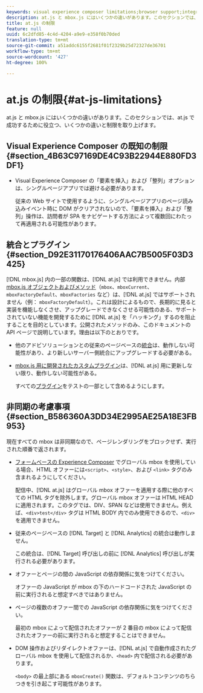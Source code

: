 ```yaml
---
keywords: visual experience composer limitations;browser support;integrations;plugins;asynchronous considerations
description: at.js と mbox.js にはいくつかの違いがあります。このセクションでは、at.js で成功するために役立つ、いくつかの違いと制限を取り上げます。
title: at.js の制限
feature: null
uuid: 6c2dfd85-4c4d-4204-a9e9-e358f0b70ded
translation-type: tm+mt
source-git-commit: a51addc6155f2681f01f2329b25d72327de36701
workflow-type: tm+mt
source-wordcount: '427'
ht-degree: 100%

---
```



# at.js の制限{#at-js-limitations}

at.js と mbox.js にはいくつかの違いがあります。このセクションでは、at.js で成功するために役立つ、いくつかの違いと制限を取り上げます。

## Visual Experience Composer の既知の制限 {#section_4B63C97169DE4C93B22944E880FD3DF1}

* Visual Experience Composer の「要素を挿入」および「整列」オプションは、シングルページアプリでは避ける必要があります。

   従来の Web サイトで使用するように、シングルページアプリのページ読み込みイベント時に DOM がクリアされないので、「要素を挿入」および「整列」操作は、訪問者が SPA をナビゲートする方法によって複数回にわたって再適用される可能性があります。

## 統合とプラグイン {#section_D92E31170176406AAC7B5005F03D3425}

[!DNL mbox.js] 内の一部の関数は、[!DNL at.js] では利用できません。内部 [mbox.js オブジェクトおよびメソッド](../../../../c-target/c-visitor-profile/variables-profiles-parameters-methods.md#section_8C78059D15D9452F95636A5640188537)（`mbox`、`mboxCurrent`、`mboxFactoryDefault`、`mboxFactories` など）は、[!DNL at.js] ではサポートされません（例： `mboxFactoryDefault`）。これは設計によるもので、長期的に見ると実装を機能しなくさせ、アップグレードできなくさせる可能性のある、サポートされていない機能を開発するために [!DNL at.js] を「ハッキング」するのを阻止することを目的としています。公開されたメソッドのみ、このドキュメントの API ページで説明しています。理由は以下のとおりです。

* 他のアドビソリューションとの従来のページベースの[統合](../../../../c-implementing-target/c-implementing-target-for-client-side-web/c-how-atjs-works/target-atjs-integrations.md#concept_C100BC4F073C4B57A608B309D0157B39)は、動作しない可能性があり、より新しいサーバー側統合にアップグレードする必要がある。
* [mbox.js 用に開発されたカスタムプラグイン](../../../../c-implementing-target/c-implementing-target-for-client-side-web/t-mbox-download/c-target-atjs-implementation/target-atjs-plugins.md#concept_F5D4C0A4DACF41409CC42FDD93B13FAF)は、[!DNL at.js] 用に更新しない限り、動作しない可能性がある。

   すべての[プラグイン](../../../../c-implementing-target/c-implementing-target-for-client-side-web/t-mbox-download/c-target-atjs-implementation/target-atjs-plugins.md#concept_F5D4C0A4DACF41409CC42FDD93B13FAF)をテストの一部として含めるようにします。

## 非同期の考慮事項 {#section_B586360A3DD34E2995AE25A18E3FB953}

現在すべての mbox は非同期なので、ページレンダリングをブロックせず、実行された順番で返されます。

* [フォームベースの Experience Composer](../../../../c-experiences/experiences.md#section_3643394BD424463C8768F2907DEBCC22) でグローバル mbox を使用している場合、HTML オファーには`<script>`、`<style>`、および `<link>` タグのみ含まれるようにしてください。

   配信中、[!DNL at.js] はグローバル mbox オファーを適用する際に他のすべての HTML タグを除外します。グローバル mbox オファーは HTML HEAD に適用されます。このタグでは、DIV、SPAN などは使用できません。例えば、`<div>test</div>` タグは HTML BODY 内でのみ使用できるので、`<div>` を適用できません。

* 従来のページベースの [!DNL Target] と [!DNL Analytics] の統合は動作しません。

   この統合は、[!DNL Target] 呼び出しの前に [!DNL Analytics] 呼び出しが実行される必要があります。

* オファーとページの間の JavaScript の依存関係に気をつけてください。

   オファーの JavaScript が mbox の下のハードコードされた JavaScript の前に実行されると想定すべきではありません。

* ページの複数のオファー間での JavaScript の依存関係に気をつけてください。

   最初の mbox によって配信されたオファーが 2 番目の mbox によって配信されたオファーの前に実行されると想定することはできません。

* DOM 操作およびリダイレクトオファーは、[!DNL at.js] で自動作成されたグローバル mbox を使用して配信されるか、`<head>` 内で配信される必要があります。

   `<body>` の最上部にある `mboxCreate()` 関数は、デフォルトコンテンツのちらつきを引き起こす可能性があります。

